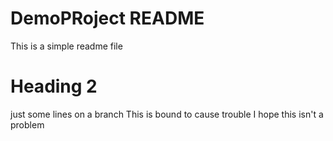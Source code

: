 # DemoPRoject README
This is a simple readme file
# Heading 2
just some lines
on a branch
This is bound to cause trouble
I hope this isn't a problem
